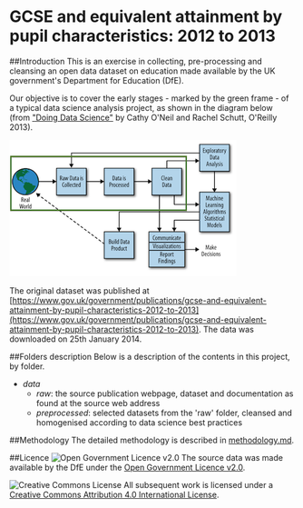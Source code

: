 GCSE and equivalent attainment by pupil characteristics: 2012 to 2013
=====================================================================

##Introduction
This is an exercise in collecting, pre-processing and cleansing an open data dataset on education made available by the UK government's Department for Education (DfE). 

Our objective is to cover the early stages - marked by the green frame - of a typical data science analysis project, as shown in the diagram below (from ["Doing Data Science"](http://shop.oreilly.com/product/0636920028529.do) by Cathy O'Neil and Rachel Schutt, O'Reilly 2013). 

![Target stages in a larger data science project](images/process.png "Target stages in a larger data science project")

The original dataset was published at [https://www.gov.uk/government/publications/gcse-and-equivalent-attainment-by-pupil-characteristics-2012-to-2013](https://www.gov.uk/government/publications/gcse-and-equivalent-attainment-by-pupil-characteristics-2012-to-2013). The data was downloaded on 25th January 2014.

##Folders description
Below is a description of the contents in this project, by folder.
- *data*
    - *raw*: the source publication webpage, dataset and documentation as found at the source web address
    - *preprocessed*: selected datasets from the 'raw' folder, cleansed and homogenised according to data science best practices

##Methodology
The detailed methodology is described in [methodology.md](methodology.md).

##Licence
![Open Government Licence v2.0](http://www.nationalarchives.gov.uk/images/infoman/ogl-symbol-41px-retina-black.png "Open Government Licence v2.0") The source data was made available by the DfE under the [Open Government Licence v2.0](http://www.nationalarchives.gov.uk/doc/open-government-licence/version/2).

![Creative Commons License](http://i.creativecommons.org/l/by/4.0/88x31.png "Creative Commons License") All subsequent work is licensed under a [Creative Commons Attribution 4.0 International License](http://creativecommons.org/licenses/by/4.0/).